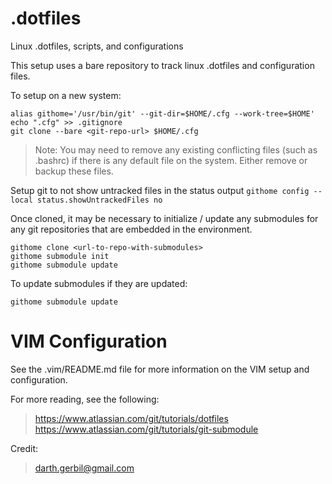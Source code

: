 # .dotfiles
Linux .dotfiles, scripts, and configurations

This setup uses a bare repository to track linux .dotfiles and configuration files.

To setup on a new system:
```
alias githome='/usr/bin/git' --git-dir=$HOME/.cfg --work-tree=$HOME'
echo ".cfg" >> .gitignore
git clone --bare <git-repo-url> $HOME/.cfg
```

> Note: You may need to remove any existing conflicting files (such as .bashrc) if there is any default file on the system. Either remove or backup these files.

Setup git to not show untracked files in the status output
```githome config --local status.showUntrackedFiles no```

Once cloned, it may be necessary to initialize / update any submodules for any git repositories that are embedded in the environment.
```
githome clone <url-to-repo-with-submodules>
githome submodule init
githome submodule update
```

To update submodules if they are updated:
```
githome submodule update
```

# VIM Configuration
See the .vim/README.md file for more information on the VIM setup and configuration.

For more reading, see the following:
> <https://www.atlassian.com/git/tutorials/dotfiles>  
> <https://www.atlassian.com/git/tutorials/git-submodule>  

Credit:
> <darth.gerbil@gmail.com>
